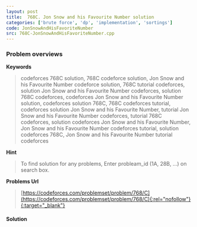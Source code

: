 ```yaml
---
layout: post
title:  768C. Jon Snow and his Favourite Number solution
categories: ['brute force', 'dp', 'implementation', 'sortings']
code: JonSnowAndHisFavoriteNumber
src: 768C-JonSnowAndHisFavoriteNumber.cpp
---
```

### **Problem overviews**

**Keywords**
> codeforces 768C solution, 768C codeforce solution, Jon Snow and his Favourite Number codeforce solution, 768C tutorial codeforces, solution Jon Snow and his Favourite Number codeforces, solution 768C codeforces, codeforces Jon Snow and his Favourite Number solution, codeforces solution 768C, 768C codeforces tutorial, codeforces solution Jon Snow and his Favourite Number, tutorial Jon Snow and his Favourite Number codeforces, tutorial 768C codeforces, solution codeforces Jon Snow and his Favourite Number, Jon Snow and his Favourite Number codeforces tutorial, solution codeforces 768C, Jon Snow and his Favourite Number tutorial codeforces

**Hint**
> To find solution for any problems, Enter probleam_id (1A, 28B, ...) on search box. 

**Problems Url**
> [https://codeforces.com/problemset/problem/768/C](https://codeforces.com/problemset/problem/768/C){:rel="nofollow"}{:target="_blank"}

#### **Solution**




